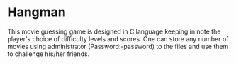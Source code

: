 # Hangman
This movie guessing game is designed in C language keeping in note the player's choice of difficulty levels and scores.
One can store any number of movies using administrator (Password:-password) to the files and use them to challenge his/her friends.


